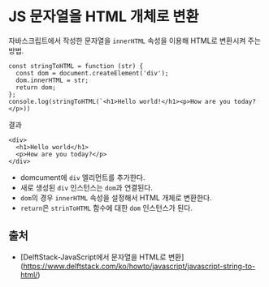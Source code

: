 # JS 문자열을 HTML 개체로 변환

자바스크립트에서 작성한 문자열을 `innerHTML` 속성을 이용해 HTML로 변환시켜 주는 방법.

```
const stringToHTML = function (str) {
  const dom = document.createElement('div');
  dom.innerHTML = str;
  return dom;
};
console.log(stringToHTML(`<h1>Hello world!</h1><p>How are you today?</p>))
```

결과

```
<div>
  <h1>Hello world</h1>
  <p>How are you today?</p>
</div>
```

- domcument에 `div` 엘리먼트를 추가한다.
- 새로 생성된 `div` 인스턴스는 `dom`과 연결된다.
- `dom`의 경우 `innerHTML` 속성을 설정해서 HTML 개체로 변환한다.
- `return`은 `strinToHTML` 함수에 대한 `dom` 인스턴스가 된다.

## 출처

- [DelftStack-JavaScript에서 문자열을 HTML로 변환] (https://www.delftstack.com/ko/howto/javascript/javascript-string-to-html/)
